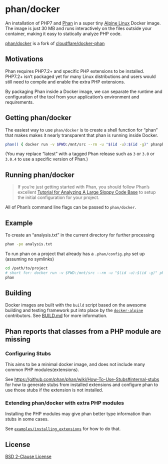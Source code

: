 # phan/docker

An installation of PHP7 and [Phan][phan] in a super tiny [Alpine Linux][alpine]
Docker image. The image is just 30 MB and runs interactively on the files
outside your container, making it easy to statically analyze PHP code.

[phan/docker](https://github.com/phan/docker) is a fork of [cloudflare/docker-phan](cloudflare-docker-phan)

## Motivations

Phan requires PHP7.2+ and specific PHP extensions to be installed. PHP7.2+ isn’t
packaged yet for many Linux distributions and users would still need to compile
and enable the extra PHP extensions.

By packaging Phan inside a Docker image, we can separate the runtime and
configuration of the tool from your application’s environment and requirements.

## Getting phan/docker

The easiest way to use `phan/docker` is to create a shell function for “phan”
that makes makes it nearly transparent that phan is running inside Docker.

```sh
phan() { docker run -v $PWD:/mnt/src --rm -u "$(id -u):$(id -g)" phanphp/phan:latest $@; return $?; }
```

(You may replace “latest” with a tagged Phan release such as `3` or `3.0` or `3.0.4` to use a specific version of Phan.)

## Running phan/docker
> If you’re just getting started with Phan, you should follow Phan’s excellent
[Tutorial for Analyzing A Large Sloppy Code Base][phan-tutorial] to setup the
initial configuration for your project.

All of Phan’s command line flags can be passed to `phan/docker`.

## Example

To create an “analysis.txt” in the current directory for further processing

``` sh
phan -po analysis.txt
```

To run phan on a project that already has a `.phan/config.php` set up (assuming no symlinks)

```sh
cd /path/to/project
# short for: docker run -v $PWD:/mnt/src --rm -u "$(id -u):$(id -g)" phanphp/phan:latest
phan
```

## Building

Docker images are built with the `build` script based on the awesome building
and testing framework put into place by the [`docker-alpine`][docker-alpine]
contributors. See [BUILD.md][build-docs] for more information.

## Phan reports that classes from a PHP module are missing

### Configuring Stubs

This aims to be a minimal docker image, and does not include many common PHP modules(extensions).

See https://github.com/phan/phan/wiki/How-To-Use-Stubs#internal-stubs for how to generate stubs from installed extensions and configure phan to use those stubs if the extension is not installed.

### Extending phan/docker with extra PHP modules

Installing the PHP modules may give phan better type information than stubs in some cases.

See [`examples/installing_extensions`](https://github.com/phan/docker/tree/master/examples/installing_extensions) for how to do that.

## License

[BSD 2-Clause License][bsd-2-clause]

[phan]: https://github.com/phan/phan
[alpine]: http://www.alpinelinux.org/
[phan-tutorial]: https://github.com/phan/phan/wiki/Tutorial-for-Analyzing-a-Large-Sloppy-Code-Base
[docker-alpine]: https://github.com/gliderlabs/docker-alpine
[build-docs]: BUILD.md
[bsd-2-clause]: https://tldrlegal.com/license/bsd-2-clause-license-(freebsd)#summary
[cloudflare-docker-phan]: https://github.com/cloudflare/docker-phan
